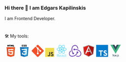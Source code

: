 ### Hi there 👋 I am Edgars Kapilinskis

I am Frontend Developer.


#
:hammer_and_wrench: My tools:

<img src="https://raw.githubusercontent.com/devicons/devicon/1119b9f84c0290e0f0b38982099a2bd027a48bf1/icons/html5/html5-original-wordmark.svg" ang="HTML logo" width="40" length="40" />
<img src="https://raw.githubusercontent.com/devicons/devicon/1119b9f84c0290e0f0b38982099a2bd027a48bf1/icons/css3/css3-original-wordmark.svg" ang=".CSS logo" width="40" length="40" />
<img src="https://github.com/devicons/devicon/blob/master/icons/git/git-original.svg" ang="Git logo" width="40" length="40" />
<img src="https://raw.githubusercontent.com/devicons/devicon/1119b9f84c0290e0f0b38982099a2bd027a48bf1/icons/javascript/javascript-original.svg" ang="JavaScript logo" width="30" length="30" />
<img src="https://raw.githubusercontent.com/devicons/devicon/1119b9f84c0290e0f0b38982099a2bd027a48bf1/icons/react/react-original-wordmark.svg" ang="React logo" width="40" length="40" />
<img src="https://raw.githubusercontent.com/devicons/devicon/1119b9f84c0290e0f0b38982099a2bd027a48bf1/icons/redux/redux-original.svg" ang="Redux logo" width="40" length="40" />
<img src="https://github.com/devicons/devicon/blob/master/icons/angularjs/angularjs-original.svg" ang="AngularJS logo" width="40" length="40" />
<img src="https://github.com/devicons/devicon/blob/master/icons/typescript/typescript-original.svg" ang="TypeScript logo" width="40" length="40" />
<img src="https://raw.githubusercontent.com/devicons/devicon/1119b9f84c0290e0f0b38982099a2bd027a48bf1/icons/vuejs/vuejs-original-wordmark.svg" ang="VueJS logo" width="40" length="40" />
